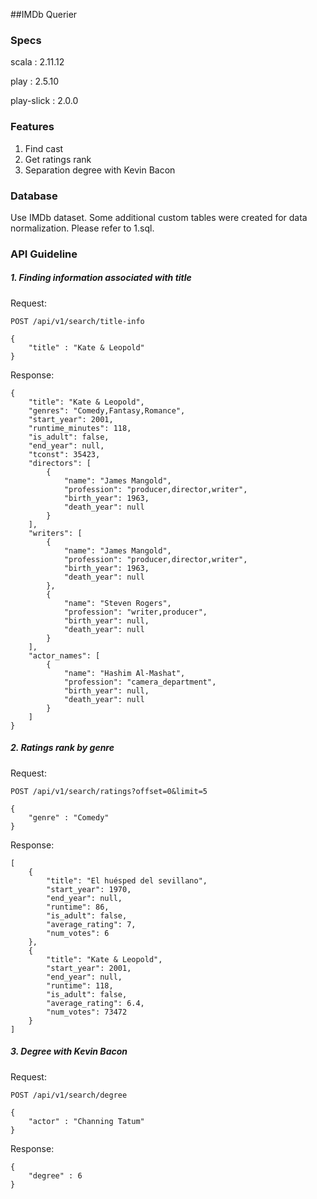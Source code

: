 ##IMDb Querier

### Specs
scala : 2.11.12

play : 2.5.10

play-slick : 2.0.0


### Features

1. Find cast
2. Get ratings rank
3. Separation degree with Kevin Bacon

### Database

Use IMDb dataset. Some additional custom tables were created for data normalization. Please refer to 1.sql.

### API Guideline

##### 1. Finding information associated with title

Request:

```
POST /api/v1/search/title-info

{
    "title" : "Kate & Leopold"
}
```


Response: 
```
{
    "title": "Kate & Leopold",
    "genres": "Comedy,Fantasy,Romance",
    "start_year": 2001,
    "runtime_minutes": 118,
    "is_adult": false,
    "end_year": null,
    "tconst": 35423,
    "directors": [
        {
            "name": "James Mangold",
            "profession": "producer,director,writer",
            "birth_year": 1963,
            "death_year": null
        }
    ],
    "writers": [
        {
            "name": "James Mangold",
            "profession": "producer,director,writer",
            "birth_year": 1963,
            "death_year": null
        },
        {
            "name": "Steven Rogers",
            "profession": "writer,producer",
            "birth_year": null,
            "death_year": null
        }
    ],
    "actor_names": [
        {
            "name": "Hashim Al-Mashat",
            "profession": "camera_department",
            "birth_year": null,
            "death_year": null
        }
    ]
}
```

##### 2. Ratings rank by genre

Request:

```
POST /api/v1/search/ratings?offset=0&limit=5

{
	"genre" : "Comedy"
}
```


Response: 
```
[
    {
        "title": "El huésped del sevillano",
        "start_year": 1970,
        "end_year": null,
        "runtime": 86,
        "is_adult": false,
        "average_rating": 7,
        "num_votes": 6
    },
    {
        "title": "Kate & Leopold",
        "start_year": 2001,
        "end_year": null,
        "runtime": 118,
        "is_adult": false,
        "average_rating": 6.4,
        "num_votes": 73472
    }
]
```

##### 3. Degree with Kevin Bacon

Request:

```
POST /api/v1/search/degree

{
    "actor" : "Channing Tatum"
}
```


Response: 
```
{
    "degree" : 6
}
```
